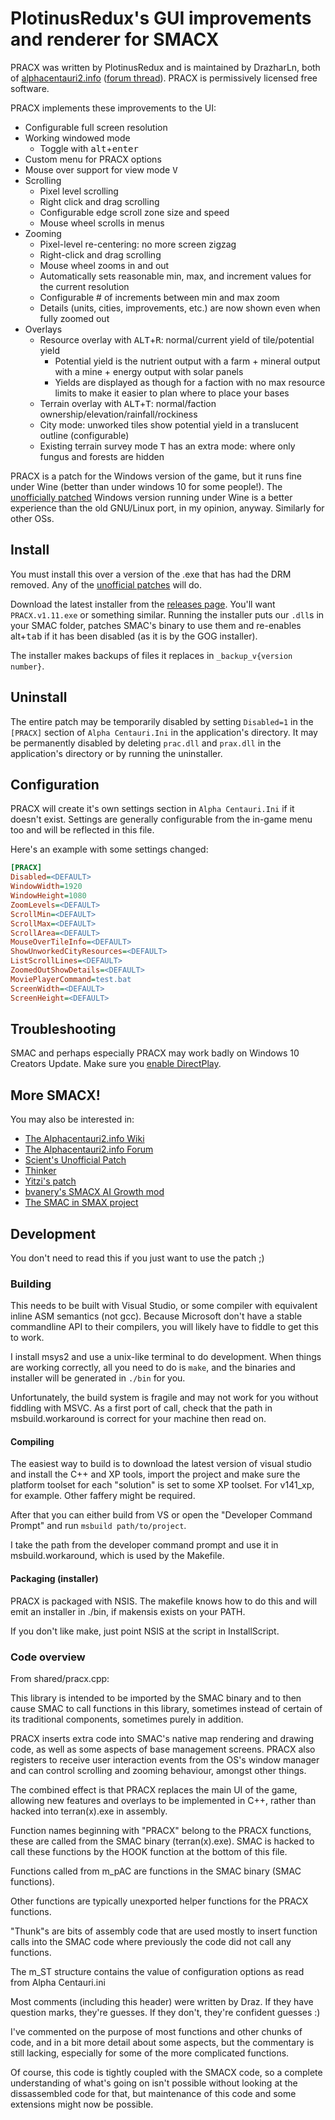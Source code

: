# PlotinusRedux's GUI improvements and renderer for SMACX

PRACX was written by PlotinusRedux and is maintained by DrazharLn, both of [alphacentauri2.info](http://alphacentauri2.info) ([forum thread](http://alphacentauri2.info/index.php?topic=14308.0)). PRACX is permissively licensed free software.

PRACX implements these improvements to the UI:

 - Configurable full screen resolution
 - Working windowed mode
 	- Toggle with <kbd>alt</kbd>+<kbd>enter</kbd>
 - Custom menu for PRACX options
 - Mouse over support for view mode <kbd>V</kbd>
 - Scrolling
	 - Pixel level scrolling
	 - Right click and drag scrolling
	 - Configurable edge scroll zone size and speed
	 - Mouse wheel scrolls in menus
 - Zooming
	 - Pixel-level re-centering: no more screen zigzag
	 - Right-click and drag scrolling
	 - Mouse wheel zooms in and out
	 - Automatically sets reasonable min, max, and increment values for the current resolution
	 - Configurable # of increments between min and max zoom
	 - Details (units, cities, improvements, etc.) are now shown even when fully zoomed out
 - Overlays
	 - Resource overlay with <kbd>ALT</kbd>+<kbd>R</kbd>: normal/current yield of tile/potential yield
	 	- Potential yield is the nutrient output with a farm + mineral output with a mine + energy output with solar panels
		- Yields are displayed as though for a faction with no max resource limits to make it easier to plan where to place your bases
	 - Terrain overlay with <kbd>ALT</kbd>+<kbd>T</kbd>: normal/faction ownership/elevation/rainfall/rockiness
	 - City mode: unworked tiles show potential yield in a translucent outline (configurable)
	 - Existing terrain survey mode <kbd>T</kbd> has an extra mode: where only fungus and forests are hidden

PRACX is a patch for the Windows version of the game, but it runs fine under Wine (better than under windows 10 for some people!). The [unofficially patched](http://alphacentauri2.info/wiki/Installation#Improving_your_game) Windows version running under Wine is a better experience than the old GNU/Linux port, in my opinion, anyway. Similarly for other OSs.


## Install

You must install this over a version of the .exe that has had the DRM removed. Any of the [unofficial patches](http://alphacentauri2.info/wiki/Installation#Improving_your_game) will do.

Download the latest installer from the [releases page](https://github.com/DrazharLn/pracx/releases). You'll want `PRACX.v1.11.exe` or something similar. Running the installer puts our `.dll`s in your SMAC folder, patches SMAC's binary to use them and re-enables <kdb>alt</kbd>+<kbd>tab</kbd> if it has been disabled (as it is by the GOG installer).

The installer makes backups of files it replaces in `_backup_v{version number}`.


## Uninstall

The entire patch may be temporarily disabled by setting `Disabled=1` in the `[PRACX]` section of `Alpha Centauri.Ini` in the application's directory.  It may be permanently disabled by deleting `prac.dll` and `prax.dll` in the application's directory or by running the uninstaller.


## Configuration

PRACX will create it's own settings section in `Alpha Centauri.Ini` if it doesn't exist. Settings are generally configurable from the in-game menu too and will be reflected in this file.

Here's an example with some settings changed:

```ini
[PRACX]
Disabled=<DEFAULT>
WindowWidth=1920
WindowHeight=1080
ZoomLevels=<DEFAULT>
ScrollMin=<DEFAULT>
ScrollMax=<DEFAULT>
ScrollArea=<DEFAULT>
MouseOverTileInfo=<DEFAULT>
ShowUnworkedCityResources=<DEFAULT>
ListScrollLines=<DEFAULT>
ZoomedOutShowDetails=<DEFAULT>
MoviePlayerCommand=test.bat
ScreenWidth=<DEFAULT>
ScreenHeight=<DEFAULT>
```

## Troubleshooting

SMAC and perhaps especially PRACX may work badly on Windows 10 Creators Update. Make sure you [enable DirectPlay](https://windowsforum.com/threads/turn-on-direct-play-to-use-older-games-windows-8-8-1-1-and-10.205952/).


## More SMACX!

You may also be interested in:

- [The Alphacentauri2.info Wiki][ac2wiki]
- [The Alphacentauri2.info Forum][ac2forum]
- [Scient's Unofficial Patch][scient]
- [Thinker][thinker]
- [Yitzi's patch][yitzi]
- [bvanery's SMACX AI Growth mod][aigrowthmod]
- [The SMAC in SMAX project][smac-in-smax]

[ac2wiki]: http://alphacentauri2.info/wiki/
[ac2forum]: http://alphacentauri2.info/index.php?action=community
[pracx]: https://github.com/drazharln/pracx
[scient]: https://github.com/drazharln/scient-unofficial-smacx-patch
[thinker]: https://github.com/induktio/thinker
[yitzi]: http://alphacentauri2.info/wiki/Yitzi%27s_patch
[aigrowthmod]: http://alphacentauri2.info/index.php?topic=20959.0
[smac-in-smax]: https://github.com/drazharln/smac-in-smax


## Development

You don't need to read this if you just want to use the patch ;)

### Building

This needs to be built with Visual Studio, or some compiler with equivalent
inline ASM semantics (not gcc). Because Microsoft don't have a stable
commandline API to their compilers, you will likely have to fiddle to get this
to work.

I install msys2 and use a unix-like terminal to do development. When things are
working correctly, all you need to do is `make`, and the binaries and installer
will be generated in `./bin` for you.

Unfortunately, the build system is fragile and may not work for you without
fiddling with MSVC. As a first port of call, check that the path in
msbuild.workaround is correct for your machine then read on.

#### Compiling

The easiest way to build is to download the latest version of visual studio and
install the C++ and XP tools, import the project and make sure the platform
toolset for each "solution" is set to some XP toolset. For v141_xp, for
example. Other faffery might be required.

After that you can either build from VS or open the "Developer Command Prompt"
and run `msbuild path/to/project`.

I take the path from the developer command prompt and use it in
msbuild.workaround, which is used by the Makefile.

#### Packaging (installer)

PRACX is packaged with NSIS. The makefile knows how to do this and will emit an
installer in ./bin, if makensis exists on your PATH.

If you don't like make, just point NSIS at the script in InstallScript.


### Code overview

From shared/pracx.cpp:

This library is intended to be imported by the SMAC binary and to then cause
SMAC to call functions in this library, sometimes instead of certain of its
traditional components, sometimes purely in addition.

PRACX inserts extra code into SMAC's native map rendering and drawing code, as
well as some aspects of base management screens. PRACX also registers to
receive user interaction events from the OS's window manager and can control
scrolling and zooming behaviour, amongst other things.

The combined effect is that PRACX replaces the main UI of the game, allowing
new features and overlays to be implemented in C++, rather than hacked into
terran(x).exe in assembly.

Function names beginning with "PRACX" belong to the PRACX functions, these are
called from the SMAC binary (terran(x).exe). SMAC is hacked to call these
functions by the HOOK function at the bottom of this file.

Functions called from m_pAC are functions in the SMAC binary (SMAC functions).

Other functions are typically unexported helper functions for the PRACX
functions.

"Thunk"s are bits of assembly code that are used mostly to insert function
calls into the SMAC code where previously the code did not call any functions.

The m_ST structure contains the value of configuration options as read from
Alpha Centauri.ini

Most comments (including this header) were written by Draz. If they have
question marks, they're guesses. If they don't, they're confident guesses :)

I've commented on the purpose of most functions and other chunks of code, and
in a bit more detail about some aspects, but the commentary is still lacking,
especially for some of the more complicated functions.

Of course, this code is tightly coupled with the SMACX code, so a complete
understanding of what's going on isn't possible without looking at the
dissassembled code for that, but maintenance of this code and some extensions
might now be possible.

